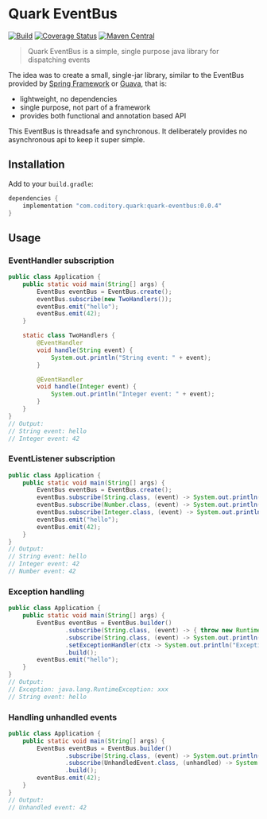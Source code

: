 # Quark EventBus
[![Build](https://github.com/coditory/quark-eventbus/actions/workflows/build.yml/badge.svg)](https://github.com/coditory/quark-eventbus/actions/workflows/build.yml)
[![Coverage Status](https://coveralls.io/repos/github/coditory/quark-eventbus/badge.svg)](https://coveralls.io/github/coditory/quark-eventbus)
[![Maven Central](https://maven-badges.herokuapp.com/maven-central/com.coditory.quark/quark-eventbus/badge.svg)](https://mvnrepository.com/artifact/com.coditory.quark/quark-eventbus)

> Quark EventBus is a simple, single purpose java library for dispatching events

The idea was to create a small, single-jar library, similar to
the EventBus provided by [Spring Framework](https://docs.spring.io/spring-framework/docs/5.3.9/javadoc-api/org/springframework/context/ApplicationEvent.html)
or [Guava](https://github.com/google/guava/wiki/EventBusExplained), that is:

- lightweight, no dependencies
- single purpose, not part of a framework
- provides both functional and annotation based API

This EventBus is threadsafe and synchronous.
It deliberately provides no asynchronous api to keep it super simple.

## Installation

Add to your `build.gradle`:

```gradle
dependencies {
    implementation "com.coditory.quark:quark-eventbus:0.0.4"
}
```

## Usage

### EventHandler subscription

```java
public class Application {
    public static void main(String[] args) {
        EventBus eventBus = EventBus.create();
        eventBus.subscribe(new TwoHandlers());
        eventBus.emit("hello");
        eventBus.emit(42);
    }

    static class TwoHandlers {
        @EventHandler
        void handle(String event) {
            System.out.println("String event: " + event);
        }

        @EventHandler
        void handle(Integer event) {
            System.out.println("Integer event: " + event);
        }
    }
}
// Output:
// String event: hello
// Integer event: 42
```

### EventListener subscription

```java
public class Application {
    public static void main(String[] args) {
        EventBus eventBus = EventBus.create();
        eventBus.subscribe(String.class, (event) -> System.out.println("String event: " + event));
        eventBus.subscribe(Number.class, (event) -> System.out.println("Integer event: " + event));
        eventBus.subscribe(Integer.class, (event) -> System.out.println("Integer event: " + event));
        eventBus.emit("hello");
        eventBus.emit(42);
    }
}
// Output:
// String event: hello
// Integer event: 42
// Number event: 42
```

### Exception handling

```java
public class Application {
    public static void main(String[] args) {
        EventBus eventBus = EventBus.builder()
                .subscribe(String.class, (event) -> { throw new RuntimeException("xxx"); })
                .subscribe(String.class, (event) -> System.out.println("String event: " + event))
                .setExceptionHandler(ctx -> System.out.println("Exception: " + ctx.exception()))
                .build();
        eventBus.emit("hello");
    }
}
// Output:
// Exception: java.lang.RuntimeException: xxx
// String event: hello
```

### Handling unhandled events

```java
public class Application {
    public static void main(String[] args) {
        EventBus eventBus = EventBus.builder()
                .subscribe(String.class, (event) -> System.out.println("String event: " + event))
                .subscribe(UnhandledEvent.class, (unhandled) -> System.out.println("Unhandled event: " + unhandled.event()))
                .build();
        eventBus.emit(42);
    }
}
// Output:
// Unhandled event: 42
```
